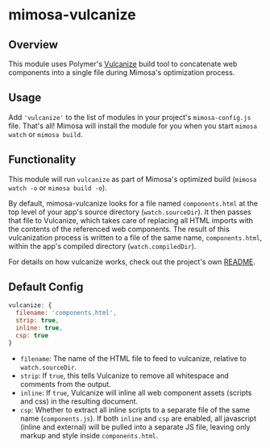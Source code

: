 mimosa-vulcanize
================

## Overview

This module uses Polymer's [Vulcanize](https://github.com/polymer/vulcanize)
build tool to concatenate web components into a single file during Mimosa's optimization process.

## Usage

Add `'vulcanize'` to the list of modules in your project's `mimosa-config.js` file.
That's all! Mimosa will install the module for you when you start `mimosa watch` or `mimosa build`.

## Functionality

This module will run `vulcanize` as part of Mimosa's optimized build
(`mimosa watch -o` or `mimosa build -o`).

By default, mimosa-vulcanize looks for a file named `components.html` at
the top level of your app's source directory (`watch.sourceDir`). It then
passes that file to Vulcanize, which takes care of replacing all HTML
imports with the contents of the referenced web components. The result
of this vulcanization process is written to a file of the same name,
`components.html`, within the app's compiled directory (`watch.compiledDir`).

For details on how vulcanize works, check out the project's own
[README](https://github.com/Polymer/vulcanize/blob/master/README.md).

## Default Config

```javascript
vulcanize: {
  filename: 'components.html',
  strip: true,
  inline: true,
  csp: true
}
```

* `filename`: The name of the HTML file to feed to vulcanize, relative
  to `watch.sourceDir`.
* `strip`: If `true`, this tells Vulcanize to remove all whitespace and
  comments from the output.
* `inline`: If `true`, Vulcanize will inline all web component assets
  (scripts and css) in the resulting document.
* `csp`: Whether to extract all inline scripts to a separate file of the
  same name (`components.js`). If both `inline` and `csp` are enabled,
  all javascript (inline and external) will be pulled into a separate JS
  file, leaving only markup and style inside `components.html`.
